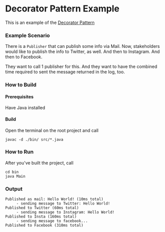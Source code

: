# Decorator Pattern Example

This is an example of the [Decorator Pattern](https://en.wikipedia.org/wiki/Decorator_pattern)

### Example Scenario
There is a `Publisher` that can publish some info via Mail.
Now, stakeholders would like to publish the info to Twitter, as well.
And then to Instagram.
And then to Facebook.

They want to call 1 publisher for this. And they want to have the combined time required to sent the message returned in the log, too.


### How to Build
#### Prerequisites
Have Java installed

#### Build
Open the terminal on the root project and call

```
javac -d ./bin/ src/*.java
```

### How to Run
After you've built the project, call

```
cd bin
java Main
```

### Output
```
Published as mail: Hello World! (10ms total)
     - sending message to Twitter: Hello World!
Published to Twitter (60ms total)
     - sending message to Instagram: Hello World!
Published to Insta (160ms total)
     - sending message to facebook...
Published to Facebook (310ms total)
```
